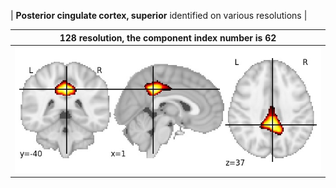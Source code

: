


| **Posterior cingulate cortex, superior** identified on various resolutions |

| 128 resolution, the component index number is 62|  
|:---:|  
| ![Component 128](../128/final/62.jpg "From component 128: Posterior cingulate cortex, superior") |